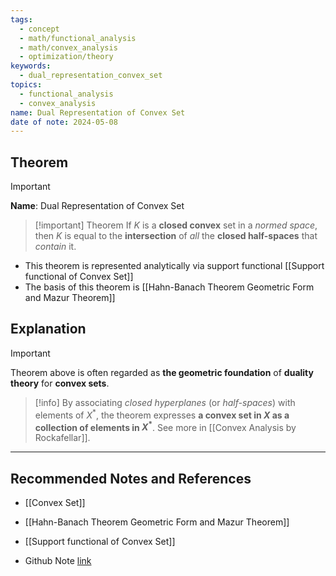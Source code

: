```yaml
---
tags:
  - concept
  - math/functional_analysis
  - math/convex_analysis
  - optimization/theory
keywords:
  - dual_representation_convex_set
topics:
  - functional_analysis
  - convex_analysis
name: Dual Representation of Convex Set
date of note: 2024-05-08
---
```


## Theorem

>[!important]
>**Name**:   Dual Representation of Convex Set

>[!important] Theorem
>If $K$ is a **closed convex** set in a *normed space*, then $K$ is equal to the **intersection** of *all* the **closed half-spaces** that *contain* it. 

- This theorem is represented analytically via support functional  [[Support functional of Convex Set]]
- The basis of this theorem is [[Hahn-Banach Theorem Geometric Form and Mazur Theorem]]



## Explanation

>[!important]
>Theorem above is often regarded as **the geometric foundation** of **duality theory** for **convex sets**. 
>


>[!info]
>By associating *closed hyperplanes* (or *half-spaces*) with elements of $X^{*}$, the theorem expresses **a convex set in $X$ as a collection of elements in $X^{*}$**. See more in [[Convex Analysis by Rockafellar]].




-----------
##  Recommended Notes and References

- [[Convex Set]]
- [[Hahn-Banach Theorem Geometric Form and Mazur Theorem]]
- [[Support functional of Convex Set]]


- Github Note [link](https://github.com/TianpeiLuke/SelfStudyNotes/tree/master/self-study/probability_and_measure_theory)
